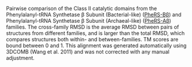 Pairwise comparison of the Class II catalytic domains from the Phenylalanyl-tRNA Synthetase &beta; Subunit (Bacterial-like) (<a href='/class2/phe2'>PheRS-Bβ</a>) and Phenylalanyl-tRNA Synthetase &beta; Subunit (Archaeal-like) (<a href='/class2/phe4'>PheRS-Aβ</a>) families. 
	The cross-family RMSD is the average RMSD between pairs of structures from different families, and is
	 larger than the total RMSD, which compares structures both within- and between-families. TM scores are bound between 0 and 1. 
	 This alignment was generated automatically using 3DCOMB (Wang et al. 2011) and was not corrected with any manual adjustment.
